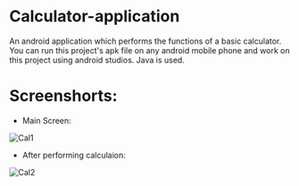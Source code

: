 # Calculator-application

An android application which performs the functions of a basic calculator. You can run this project's apk file on any android mobile phone and work on this project using android studios. Java is used.

# Screenshorts:
* Main Screen:


![Cal1](https://user-images.githubusercontent.com/64221898/116235894-02d18180-a77c-11eb-8b8e-db2fff0509dc.PNG)

* After performing calculaion: 


![Cal2](https://user-images.githubusercontent.com/64221898/116236115-4af0a400-a77c-11eb-8188-14411d9161cc.PNG)


